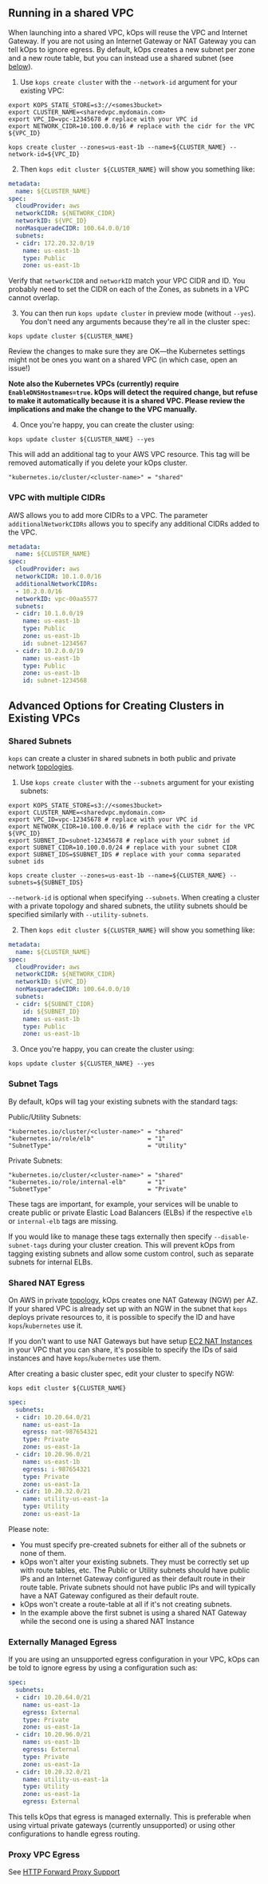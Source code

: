 ## Running in a shared VPC

When launching into a shared VPC, kOps will reuse the VPC and Internet Gateway. If you are not using an Internet Gateway or NAT Gateway you can tell kOps to ignore egress. By default, kOps creates a new subnet per zone and a new route table, but you can instead use a shared subnet (see [below](#shared-subnets)).

1. Use `kops create cluster` with the `--network-id` argument for your existing VPC:

  ```shell
  export KOPS_STATE_STORE=s3://<somes3bucket>
  export CLUSTER_NAME=<sharedvpc.mydomain.com>
  export VPC_ID=vpc-12345678 # replace with your VPC id
  export NETWORK_CIDR=10.100.0.0/16 # replace with the cidr for the VPC ${VPC_ID}

  kops create cluster --zones=us-east-1b --name=${CLUSTER_NAME} --network-id=${VPC_ID}
  ```

2. Then `kops edit cluster ${CLUSTER_NAME}` will show you something like:

  ```yaml
  metadata:
    name: ${CLUSTER_NAME}
  spec:
    cloudProvider: aws
    networkCIDR: ${NETWORK_CIDR}
    networkID: ${VPC_ID}
    nonMasqueradeCIDR: 100.64.0.0/10
    subnets:
    - cidr: 172.20.32.0/19
      name: us-east-1b
      type: Public
      zone: us-east-1b
  ```

  Verify that `networkCIDR` and `networkID` match your VPC CIDR and ID. 
  You probably need to set the CIDR on each of the Zones, as subnets in a VPC cannot overlap.

3. You can then run `kops update cluster` in preview mode (without `--yes`). 
  You don't need any arguments because they're all in the cluster spec:

  ```shell
  kops update cluster ${CLUSTER_NAME}
  ```

  Review the changes to make sure they are OK—the Kubernetes settings might 
   not be ones you want on a shared VPC (in which case, open an issue!)

  **Note also the Kubernetes VPCs (currently) require `EnableDNSHostnames=true`. kOps will detect the required change,
   but refuse to make it automatically because it is a shared VPC. Please review the implications and make the change
   to the VPC manually.**

4. Once you're happy, you can create the cluster using:

  ```shell
  kops update cluster ${CLUSTER_NAME} --yes
  ```

  This will add an additional tag to your AWS VPC resource. This tag
  will be removed automatically if you delete your kOps cluster.

  ```
  "kubernetes.io/cluster/<cluster-name>" = "shared"
  ```


### VPC with multiple CIDRs

AWS allows you to add more CIDRs to a VPC. The parameter `additionalNetworkCIDRs` allows you to specify any additional CIDRs added to the VPC.

```yaml
metadata:
  name: ${CLUSTER_NAME}
spec:
  cloudProvider: aws
  networkCIDR: 10.1.0.0/16
  additionalNetworkCIDRs:
  - 10.2.0.0/16
  networkID: vpc-00aa5577
  subnets:
  - cidr: 10.1.0.0/19
    name: us-east-1b
    type: Public
    zone: us-east-1b
    id: subnet-1234567
  - cidr: 10.2.0.0/19
    name: us-east-1b
    type: Public
    zone: us-east-1b
    id: subnet-1234568
```


## Advanced Options for Creating Clusters in Existing VPCs

### Shared Subnets

`kops` can create a cluster in shared subnets in both public and private network [topologies](topology.md).

1. Use `kops create cluster` with the `--subnets` argument for your existing subnets:

  ```shell
  export KOPS_STATE_STORE=s3://<somes3bucket>
  export CLUSTER_NAME=<sharedvpc.mydomain.com>
  export VPC_ID=vpc-12345678 # replace with your VPC id
  export NETWORK_CIDR=10.100.0.0/16 # replace with the cidr for the VPC ${VPC_ID}
  export SUBNET_ID=subnet-12345678 # replace with your subnet id
  export SUBNET_CIDR=10.100.0.0/24 # replace with your subnet CIDR
  export SUBNET_IDS=$SUBNET_IDS # replace with your comma separated subnet ids

  kops create cluster --zones=us-east-1b --name=${CLUSTER_NAME} --subnets=${SUBNET_IDS}
  ```

  `--network-id` is optional when specifying `--subnets`. When creating a cluster with a 
  private topology and shared subnets, the utility subnets should be specified similarly with `--utility-subnets`.

2. Then `kops edit cluster ${CLUSTER_NAME}` will show you something like:

  ```yaml
  metadata:
    name: ${CLUSTER_NAME}
  spec:
    cloudProvider: aws
    networkCIDR: ${NETWORK_CIDR}
    networkID: ${VPC_ID}
    nonMasqueradeCIDR: 100.64.0.0/10
    subnets:
    - cidr: ${SUBNET_CIDR}
      id: ${SUBNET_ID}
      name: us-east-1b
      type: Public
      zone: us-east-1b
  ```

3. Once you're happy, you can create the cluster using:

  ```shell
  kops update cluster ${CLUSTER_NAME} --yes
  ```

### Subnet Tags

  By default, kOps will tag your existing subnets with the standard tags:

  Public/Utility Subnets:
  ```
  "kubernetes.io/cluster/<cluster-name>" = "shared"
  "kubernetes.io/role/elb"               = "1"
  "SubnetType"                           = "Utility"
  ```

  Private Subnets:
  ```
  "kubernetes.io/cluster/<cluster-name>" = "shared"
  "kubernetes.io/role/internal-elb"      = "1"
  "SubnetType"                           = "Private"
  ```
  
  These tags are important, for example, your services will be unable to create public or private Elastic Load Balancers (ELBs) if the respective `elb` or `internal-elb` tags are missing.
  
  If you would like to manage these tags externally then specify `--disable-subnet-tags` during your cluster creation. This will prevent kOps from tagging existing subnets and allow some custom control, such as separate subnets for internal ELBs.

### Shared NAT Egress

On AWS in private [topology](topology.md), kOps creates one NAT Gateway (NGW) per AZ. If your shared VPC is already set up with an NGW in the subnet that `kops` deploys private resources to, it is possible to specify the ID and have `kops`/`kubernetes` use it.

If you don't want to use NAT Gateways but have setup [EC2 NAT Instances](https://docs.aws.amazon.com/AmazonVPC/latest/UserGuide/VPC_NAT_Instance.html) in your VPC that you can share, it's possible to specify the IDs of said instances and have `kops`/`kubernetes` use them.

After creating a basic cluster spec, edit your cluster to specify NGW:

`kops edit cluster ${CLUSTER_NAME}`

```yaml
spec:
  subnets:
  - cidr: 10.20.64.0/21
    name: us-east-1a
    egress: nat-987654321
    type: Private
    zone: us-east-1a
  - cidr: 10.20.96.0/21
    name: us-east-1b
    egress: i-987654321
    type: Private
    zone: us-east-1a
  - cidr: 10.20.32.0/21
    name: utility-us-east-1a
    type: Utility
    zone: us-east-1a
```

Please note:

* You must specify pre-created subnets for either all of the subnets or none of them.
* kOps won't alter your existing subnets. They must be correctly set up with route tables, etc. The
  Public or Utility subnets should have public IPs and an Internet Gateway configured as their default route
  in their route table. Private subnets should not have public IPs and will typically have a NAT Gateway
  configured as their default route.
* kOps won't create a route-table at all if it's not creating subnets.
* In the example above the first subnet is using a shared NAT Gateway while the
  second one is using a shared NAT Instance

### Externally Managed Egress

If you are using an unsupported egress configuration in your VPC, kOps can be told to ignore egress by using a configuration such as:

```yaml
spec:
  subnets:
  - cidr: 10.20.64.0/21
    name: us-east-1a
    egress: External
    type: Private
    zone: us-east-1a
  - cidr: 10.20.96.0/21
    name: us-east-1b
    egress: External
    type: Private
    zone: us-east-1a
  - cidr: 10.20.32.0/21
    name: utility-us-east-1a
    type: Utility
    zone: us-east-1a
    egress: External
```

This tells kOps that egress is managed externally. This is preferable when using virtual private gateways 
(currently unsupported) or using other configurations to handle egress routing. 

### Proxy VPC Egress

See [HTTP Forward Proxy Support](http_proxy.md)
